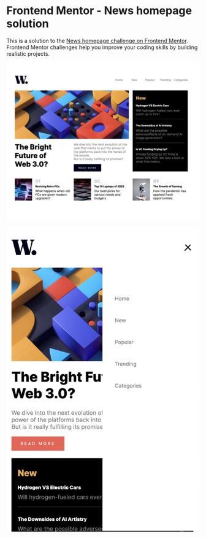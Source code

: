 # Frontend Mentor - News homepage solution

This is a solution to the [News homepage challenge on Frontend Mentor](https://www.frontendmentor.io/challenges/news-homepage-H6SWTa1MFl). Frontend Mentor challenges help you improve your coding skills by building realistic projects. 

![alt text](https://github.com/Anwar720/Frontend/blob/main/news-homepage-main/assets/images/solutionDesktop.png)

![alt text](https://github.com/Anwar720/Frontend/blob/main/news-homepage-main/assets/images/solutionMobile.png)
